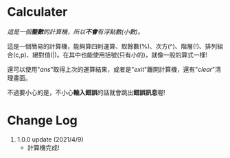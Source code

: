 # Calculater
*這是一個**整數**的計算機，所以**不會**有浮點數(小數)。*

這是一個簡易的計算機，能夠算四則運算、取餘數(%)、次方(^)、階層(!)、排列組合(c,p)、絕對值(|)。在其中也能使用括號(只有小的)，就像一般的算式一樣!

還可以使用"*ans*"取得上次的運算結果，或者是"*exit*"離開計算機，還有"*clear*"清理畫面。

不過要小心的是，不小心**輸入錯誤**的話就會跳出**錯誤訊息**喔!  

# Change Log

1. 1.0.0 update (2021/4/9)
   * 計算機完成!
